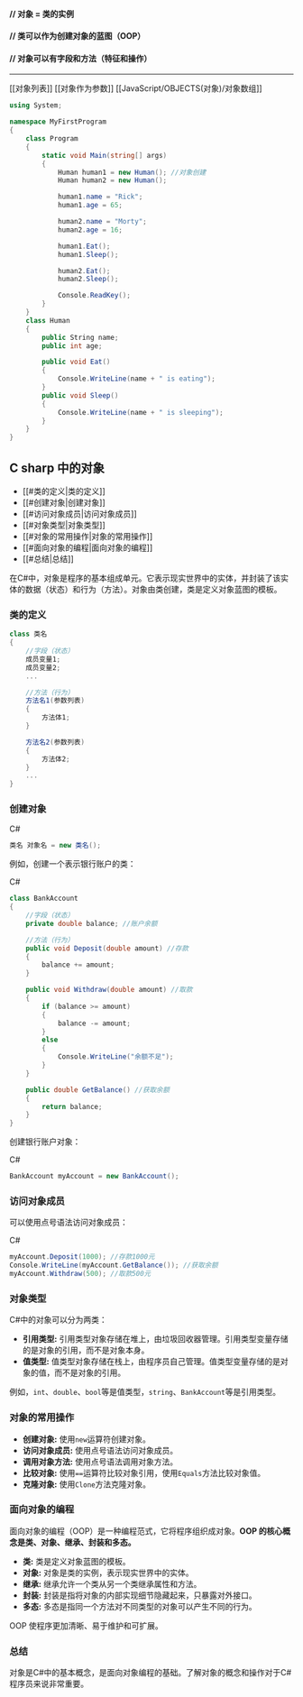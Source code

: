 #### // 对象 = 类的实例
#### // 类可以作为创建对象的蓝图（OOP）
#### // 对象可以有字段和方法（特征和操作）

---
[[对象列表]]       [[对象作为参数]]     [[JavaScript/OBJECTS(对象)/对象数组]]
```c#
using System;

namespace MyFirstProgram
{
    class Program
    {
        static void Main(string[] args)
        {
            Human human1 = new Human();	//对象创建
            Human human2 = new Human();

            human1.name = "Rick";
            human1.age = 65;

            human2.name = "Morty";
            human2.age = 16;

            human1.Eat();
            human1.Sleep();

            human2.Eat();
            human2.Sleep();

            Console.ReadKey();
        }
    }
    class Human 
    {
        public String name;
        public int age;

        public void Eat()
        {
            Console.WriteLine(name + " is eating");
        }
        public void Sleep()
        {
            Console.WriteLine(name + " is sleeping");
        }
    }
}
```

## C sharp 中的对象

- [[#类的定义|类的定义]]
- [[#创建对象|创建对象]]
- [[#访问对象成员|访问对象成员]]
- [[#对象类型|对象类型]]
- [[#对象的常用操作|对象的常用操作]]
- [[#面向对象的编程|面向对象的编程]]
- [[#总结|总结]]

在C#中，对象是程序的基本组成单元。它表示现实世界中的实体，并封装了该实体的数据（状态）和行为（方法）。对象由类创建，类是定义对象蓝图的模板。

### 类的定义


```C#
class 类名
{
    //字段（状态）
    成员变量1;
    成员变量2;
    ...

    //方法（行为）
    方法名1(参数列表)
    {
        方法体1;
    }

    方法名2(参数列表)
    {
        方法体2;
    }
    ...
}
```

### 创建对象

C#

```C#
类名 对象名 = new 类名();
```

例如，创建一个表示银行账户的类：

C#

```C#
class BankAccount
{
    //字段（状态）
    private double balance; //账户余额

    //方法（行为）
    public void Deposit(double amount) //存款
    {
        balance += amount;
    }

    public void Withdraw(double amount) //取款
    {
        if (balance >= amount)
        {
            balance -= amount;
        }
        else
        {
            Console.WriteLine("余额不足");
        }
    }

    public double GetBalance() //获取余额
    {
        return balance;
    }
}
```

创建银行账户对象：

C#

```C#
BankAccount myAccount = new BankAccount();
```

### 访问对象成员

可以使用点号语法访问对象成员：

C#

```C#
myAccount.Deposit(1000); //存款1000元
Console.WriteLine(myAccount.GetBalance()); //获取余额
myAccount.Withdraw(500); //取款500元
```

### 对象类型

C#中的对象可以分为两类：

- **引用类型:** 引用类型对象存储在堆上，由垃圾回收器管理。引用类型变量存储的是对象的引用，而不是对象本身。
- **值类型:** 值类型对象存储在栈上，由程序员自己管理。值类型变量存储的是对象的值，而不是对象的引用。

例如，`int`、`double`、`bool`等是值类型，`string`、`BankAccount`等是引用类型。

### 对象的常用操作

- **创建对象:** 使用`new`运算符创建对象。
- **访问对象成员:** 使用点号语法访问对象成员。
- **调用对象方法:** 使用点号语法调用对象方法。
- **比较对象:** 使用`==`运算符比较对象引用，使用`Equals`方法比较对象值。
- **克隆对象:** 使用`Clone`方法克隆对象。

### 面向对象的编程

面向对象的编程（OOP）是一种编程范式，它将程序组织成对象。**OOP 的核心概念是类、对象、继承、封装和多态。**

- **类:** 类是定义对象蓝图的模板。
- **对象:** 对象是类的实例，表示现实世界中的实体。
- **继承:** 继承允许一个类从另一个类继承属性和方法。
- **封装:** 封装是指将对象的内部实现细节隐藏起来，只暴露对外接口。
- **多态:** 多态是指同一个方法对不同类型的对象可以产生不同的行为。

OOP 使程序更加清晰、易于维护和可扩展。

### 总结

对象是C#中的基本概念，是面向对象编程的基础。了解对象的概念和操作对于C#程序员来说非常重要。